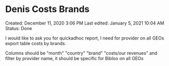 # Denis Costs Brands

Created: December 11, 2020 3:06 PM
Last edited: January 5, 2021 10:04 AM
Status: Done

I would like to ask you for quickadhoc report, I need for provider on all GEOs export table costs by brands.

Columns should be "month" "country" "brand" "costs/our revenues" and filter by provider name, it should be specific for Bibloo on all GEOs